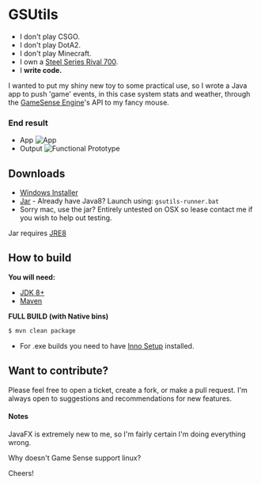 # GSUtils

* I don't play CSGO.
* I don't play DotA2.
* I don't play Minecraft.
* I own a [Steel Series Rival 700](https://steelseries.com/gaming-mice/rival-700).
* I __write code.__

I wanted to put my shiny new toy to some practical use, so I wrote a Java app to push 'game' events, in this case system stats and weather, through the [GameSense Engine](https://github.com/SteelSeries/gamesense-sdk/tree/master/doc/api)'s API to my fancy mouse.

### End result
* App
   ![App](http://i.imgur.com/bFk7w6A.png)
* Output
   ![Functional Prototype](http://i.imgur.com/iMbdqrN.png)
    
## Downloads
* [Windows Installer](http://frakle.com/gsutils/gsutils.exe)
* [Jar](http://frakle.com/gsutils/gsutils-jar.zip) - Already have Java8? Launch using: `gsutils-runner.bat`
* Sorry mac, use the jar? Entirely untested on OSX so lease contact me if you wish to help out testing. 
 
 Jar requires [JRE8](http://www.oracle.com/technetwork/java/javase/downloads/jre8-downloads-2133155.html)  
 
## How to build
__You will need:__
* [JDK 8+](http://www.oracle.com/technetwork/pt/java/javase/downloads/jdk8-downloads-2133151.html)
* [Maven](https://maven.apache.org/what-is-maven.html)
 
__FULL BUILD (with Native bins)__
```bash
$ mvn clean package
```
* For .exe builds you need to have [Inno Setup](http://www.jrsoftware.org/isinfo.php) installed. 

## Want to contribute?
Please feel free to open a ticket, create a fork, or make a pull request. 
I'm always open to suggestions and recommendations for new features.

#### Notes
JavaFX is extremely new to me, so I'm fairly certain I'm doing everything wrong. 

Why doesn't Game Sense support linux?

Cheers!